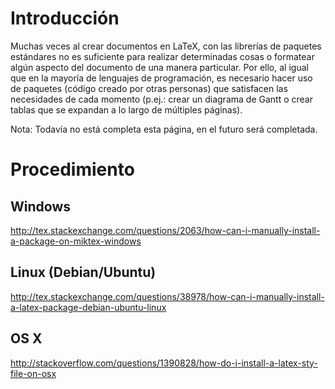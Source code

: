 # Introducción #
Muchas veces al crear documentos en LaTeX, con las librerías de paquetes estándares no
es suficiente para realizar determinadas cosas o formatear algún aspecto del documento
de una manera particular. Por ello, al igual que en la mayoría de lenguajes de programación,
es necesario hacer uso de paquetes (código creado por otras personas) que satisfacen las
necesidades de cada momento (p.ej.: crear un diagrama de Gantt o crear tablas que se
expandan a lo largo de múltiples páginas).

Nota: Todavía no está completa esta página, en el futuro será completada.

# Procedimiento #
## Windows ##

http://tex.stackexchange.com/questions/2063/how-can-i-manually-install-a-package-on-miktex-windows

## Linux (Debian/Ubuntu) ##

http://tex.stackexchange.com/questions/38978/how-can-i-manually-install-a-latex-package-debian-ubuntu-linux

## OS X ##

http://stackoverflow.com/questions/1390828/how-do-i-install-a-latex-sty-file-on-osx